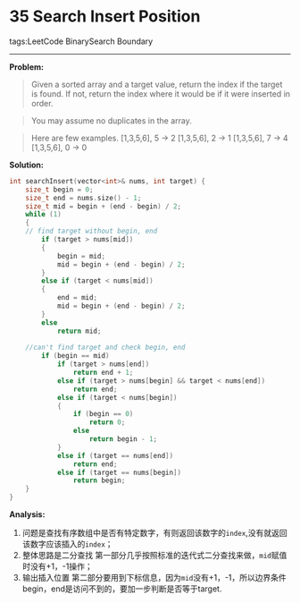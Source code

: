 # 35 Search Insert Position

tags:LeetCode BinarySearch Boundary

---
**Problem:**
>   Given a sorted array and a target value, return the index if the target is found. If not, return the index where it would be if it were inserted in order.

> You may assume no duplicates in the array.

> Here are few examples.
[1,3,5,6], 5 → 2
[1,3,5,6], 2 → 1
[1,3,5,6], 7 → 4
[1,3,5,6], 0 → 0

**Solution:**
```cpp
int searchInsert(vector<int>& nums, int target) {
    size_t begin = 0;
	size_t end = nums.size() - 1;
	size_t mid = begin + (end - begin) / 2;
	while (1)
	{
	// find target without begin, end
		if (target > nums[mid])
		{
			begin = mid;
			mid = begin + (end - begin) / 2;
		}
		else if (target < nums[mid])
		{
			end = mid;
			mid = begin + (end - begin) / 2;
		}
		else
			return mid;
			
	//can't find target and check begin, end
		if (begin == mid)
			if (target > nums[end])
				return end + 1;
			else if (target > nums[begin] && target < nums[end])
				return end;
			else if (target < nums[begin])
			{
				if (begin == 0)
					return 0;
				else
					return begin - 1;
			}
			else if (target == nums[end])
				return end;
			else if (target == nums[begin])
				return begin;
	}
}
```
**Analysis:**

 1. 问题是查找有序数组中是否有特定数字，有则返回该数字的`index`,没有就返回该数字应该插入的`index`；
 2. 整体思路是二分查找
    第一部分几乎按照标准的迭代式二分查找来做，`mid`赋值时没有+1，-1操作；
 3. 输出插入位置
    第二部分要用到下标信息，因为`mid`没有+1，-1，所以边界条件begin，end是访问不到的，要加一步判断是否等于target.





